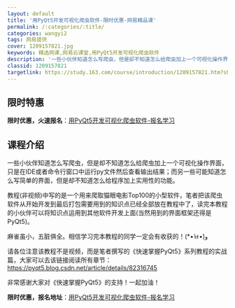 ```yaml
---
layout: default
title: '用PyQt5开发可视化爬虫软件-限时优惠-网易精品课'
permalink: /:categories/:title/
categories: wangyi2
tags: 网易提供
cover: 1209157821.jpg
keywords: 精选网课,网易云课堂,用PyQt5开发可视化爬虫软件
description: '一些小伙伴知道怎么写爬虫，但是却不知道怎么给爬虫加上一个可视化操作界面，只是在IDE或者命令行窗口中运行py文件然后查看'
classid: 1209157821
targetlink: https://study.163.com/course/introduction/1209157821.htm?share=1&shareId=1025206652&utm_campaign=share&utm_medium=iphoneShare&utm_source=&utm_u=1025206652
---
```


## 限时特惠

**限时优惠，火速报名**：[用PyQt5开发可视化爬虫软件-报名学习](https://study.163.com/course/introduction/1209157821.htm?share=1&shareId=1025206652&utm_campaign=share&utm_medium=iphoneShare&utm_source=&utm_u=1025206652)

## 课程介绍

一些小伙伴知道怎么写爬虫，但是却不知道怎么给爬虫加上一个可视化操作界面，只是在IDE或者命令行窗口中运行py文件然后查看输出结果；而另一些可能知道怎么写简单的界面，但是却不知道怎么给程序加上实用性的功能。



教程(非视频)中写的是一个用来爬取猫眼电影Top100的小型软件，笔者把该爬虫软件从开始开发到最后打包需要用到的知识点已经全部放在教程中了，读完本教程的小伙伴可以将知识点运用到其他软件开发上面(当然用到的界面框架还得是PyQt5)。



麻雀虽小，五脏俱全。相信学习完本教程的同学一定会有收获的！(*•̀ㅂ•́)و



请各位注意该教程不是视频，而是笔者撰写的《快速掌握PyQt5》系列教程的实战篇，大家可以去该链接阅读所有章节：https://pyqt5.blog.csdn.net/article/details/82316745



非常感谢大家对《快速掌握PyQt5》的支持！一起加油！

**限时优惠，报名地址**：[用PyQt5开发可视化爬虫软件-报名学习](https://study.163.com/course/introduction/1209157821.htm?share=1&shareId=1025206652&utm_campaign=share&utm_medium=iphoneShare&utm_source=&utm_u=1025206652)

